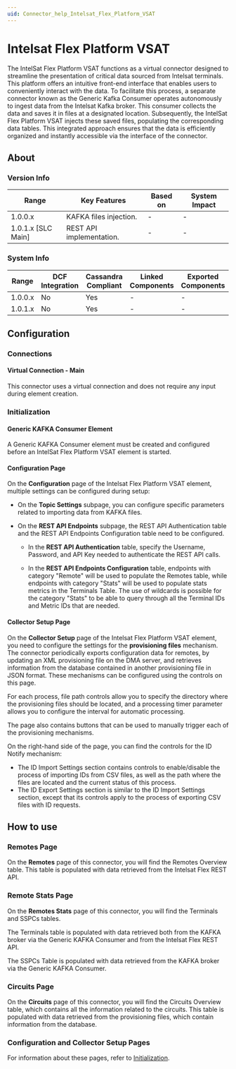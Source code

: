 ```yaml
---
uid: Connector_help_Intelsat_Flex_Platform_VSAT
---
```


# Intelsat Flex Platform VSAT

The IntelSat Flex Platform VSAT functions as a virtual connector designed to streamline the presentation of critical data sourced from Intelsat terminals. This platform offers an intuitive front-end interface that enables users to conveniently interact with the data. To facilitate this process, a separate connector known as the Generic Kafka Consumer operates autonomously to ingest data from the Intelsat Kafka broker. This consumer collects the data and saves it in files at a designated location. Subsequently, the IntelSat Flex Platform VSAT injects these saved files, populating the corresponding data tables. This integrated approach ensures that the data is efficiently organized and instantly accessible via the interface of the connector.

## About

### Version Info

| Range              | Key Features             | Based on | System Impact |
|--------------------|--------------------------|----------|---------------|
| 1.0.0.x            | KAFKA files injection.   | -        | -             |
| 1.0.1.x [SLC Main] | REST API implementation. | -        | -             |

### System Info

| Range     | DCF Integration     | Cassandra Compliant     | Linked Components     | Exported Components     |
|-----------|---------------------|-------------------------|-----------------------|-------------------------|
| 1.0.0.x   | No                  | Yes                     | -                     | -                       |
| 1.0.1.x   | No                  | Yes                     | -                     | -                       |

## Configuration

### Connections

#### Virtual Connection - Main

This connector uses a virtual connection and does not require any input during element creation.

### Initialization

#### Generic KAFKA Consumer Element

A Generic KAFKA Consumer element must be created and configured before an IntelSat Flex Platform VSAT element is started.

#### Configuration Page

On the **Configuration** page of the Intelsat Flex Platform VSAT element, multiple settings can be configured during setup:

- On the **Topic Settings** subpage, you can configure specific parameters related to importing data from KAFKA files.

- On the **REST API Endpoints** subpage, the REST API Authentication table and the REST API Endpoints Configuration table need to be configured.

  - In the **REST API Authentication** table, specify the Username, Password, and API Key needed to authenticate the REST API calls.

  - In the **REST API Endpoints Configuration** table, endpoints with category "Remote" will be used to populate the Remotes table, while endpoints with category "Stats" will be used to populate stats metrics in the Terminals Table. The use of wildcards is possible for the category "Stats" to be able to query through all the Terminal IDs and Metric IDs that are needed.

#### Collector Setup Page

On the **Collector Setup** page of the Intelsat Flex Platform VSAT element, you need to configure the settings for the **provisioning files** mechanism. The connector periodically exports configuration data for remotes, by updating an XML provisioning file on the DMA server, and retrieves information from the database contained in another provisioning file in JSON format. These mechanisms can be configured using the controls on this page.

For each process, file path controls allow you to specify the directory where the provisioning files should be located, and a processing timer parameter allows you to configure the interval for automatic processing.

The page also contains buttons that can be used to manually trigger each of the provisioning mechanisms.

On the right-hand side of the page, you can find the controls for the ID Notify mechanism:

- The ID Import Settings section contains controls to enable/disable the process of importing IDs from CSV files, as well as the path where the files are located and the current status of this process.
- The ID Export Settings section is similar to the ID Import Settings section, except that its controls apply to the process of exporting CSV files with ID requests.

## How to use

### Remotes Page

On the **Remotes** page of this connector, you will find the Remotes Overview table. This table is populated with data retrieved from the Intelsat Flex REST API.

### Remote Stats Page

On the **Remotes Stats** page of this connector, you will find the Terminals and SSPCs tables.

The Terminals table is populated with data retrieved both from the KAFKA broker via the Generic KAFKA Consumer and from the Intelsat Flex REST API.

The SSPCs Table is populated with data retrieved from the KAFKA broker via the Generic KAFKA Consumer.

### Circuits Page

On the **Circuits** page of this connector, you will find the Circuits Overview table, which contains all the information related to the circuits. This table is populated with data retrieved from the provisioning files, which contain information from the database.

### Configuration and Collector Setup Pages

For information about these pages, refer to [Initialization](#initialization).
